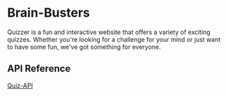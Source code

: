 # Brain-Busters

Quizzer is a fun and interactive website that offers a variety of exciting quizzes.
Whether you're looking for a challenge for your mind or just want to have some fun, we've got something for everyone.


## API Reference

[Quiz-API](https://github.com/Ju7ii/Quiz-API)
